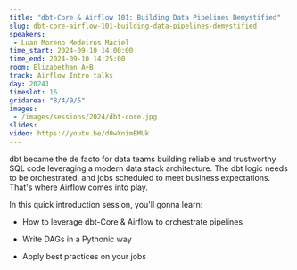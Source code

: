 ```yaml
---
title: "dbt-Core & Airflow 101: Building Data Pipelines Demystified"
slug: dbt-core-airflow-101-building-data-pipelines-demystified
speakers:
 - Luan Moreno Medeiros Maciel
time_start: 2024-09-10 14:00:00
time_end: 2024-09-10 14:25:00
room: Elizabethan A+B
track: Airflow Intro talks
day: 20241
timeslot: 16
gridarea: "8/4/9/5"
images: 
 - /images/sessions/2024/dbt-core.jpg
slides: 
video: https://youtu.be/d0wXnimEMUk
---
```


dbt became the de facto for data teams building reliable and trustworthy SQL code leveraging a modern data stack architecture. The dbt logic needs to be orchestrated, and jobs scheduled to meet business expectations. That's where Airflow comes into play.
 
 
 
 In this quick introduction session, you'll gonna learn: 
 
 
 
 - How to leverage dbt-Core & Airflow to orchestrate pipelines
 
 - Write DAGs in a Pythonic way
 
 - Apply best practices on your jobs